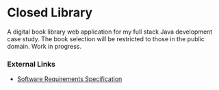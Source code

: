 # Closed Library

A digital book library web application for my full stack Java development case study. The book selection will be restricted to those in the public domain. Work in progress.

### External Links

* [Software Requirements Specification](https://docs.google.com/document/d/1_wm5c655yeb50E9_qUmYXXQPPT1rFpTIRPdNIKOd3Qg/edit)
